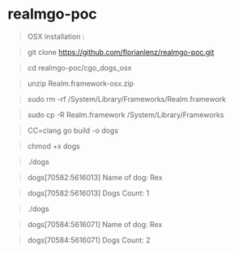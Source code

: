 # realmgo-poc

>OSX installation : 

>git clone https://github.com/florianlenz/realmgo-poc.git

>cd realmgo-poc/cgo_dogs_osx

>unzip Realm.framework-osx.zip

>sudo rm -rf /System/Library/Frameworks/Realm.framework

>sudo cp -R Realm.framework /System/Library/Frameworks

>CC=clang go build -o dogs

>chmod +x dogs

>./dogs

>dogs[70582:5616013] Name of dog: Rex

>dogs[70582:5616013] Dogs Count: 1

>./dogs

>dogs[70584:5616071] Name of dog: Rex

>dogs[70584:5616071] Dogs Count: 2
